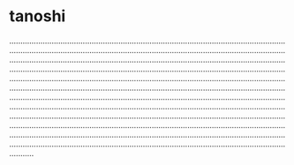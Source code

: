 # tanoshi
...........................................................................................................................................................................................................................................................................................................................................................................................................................................................................................................................................................................................................................................................................................................................................................................................................................................................................................................................................................................................................................................................................................................................................................................................................................................................................................................................................................................................................................................................................................................................................................
